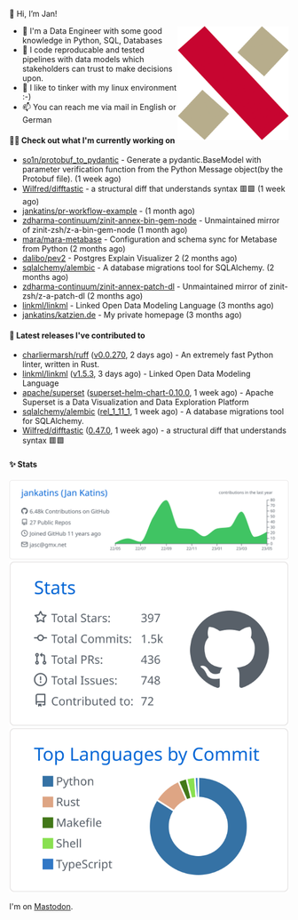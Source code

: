 👋 Hi, I’m Jan!

<img align="right" src="https://raw.githubusercontent.com/kreuzwerkerbot/kreuzwerkerbot/master/assets/xw.png" width="200">

- 🌱 I'm a Data Engineer with some good knowledge in Python, SQL, Databases
- 💪 I code reproducable and tested pipelines with data models which stakeholders can trust to make decisions upon.
- 💞️ I like to tinker with my linux environment :-)
- 📫 You can reach me via mail in English or German

#### 👩‍💻 Check out what I'm currently working on

- [so1n/protobuf_to_pydantic](https://github.com/so1n/protobuf_to_pydantic) - Generate a pydantic.BaseModel with parameter verification function from the Python Message object(by the Protobuf file). (1 week ago)
- [Wilfred/difftastic](https://github.com/Wilfred/difftastic) - a structural diff that understands syntax 🟥🟩 (1 week ago)
- [jankatins/pr-workflow-example](https://github.com/jankatins/pr-workflow-example) -  (1 month ago)
- [zdharma-continuum/zinit-annex-bin-gem-node](https://github.com/zdharma-continuum/zinit-annex-bin-gem-node) - Unmaintained mirror of zinit-zsh/z-a-bin-gem-node (1 month ago)
- [mara/mara-metabase](https://github.com/mara/mara-metabase) - Configuration and schema sync for Metabase from Python (2 months ago)
- [dalibo/pev2](https://github.com/dalibo/pev2) - Postgres Explain Visualizer 2 (2 months ago)
- [sqlalchemy/alembic](https://github.com/sqlalchemy/alembic) - A database migrations tool for SQLAlchemy. (2 months ago)
- [zdharma-continuum/zinit-annex-patch-dl](https://github.com/zdharma-continuum/zinit-annex-patch-dl) - Unmaintained mirror of zinit-zsh/z-a-patch-dl (2 months ago)
- [linkml/linkml](https://github.com/linkml/linkml) - Linked Open Data Modeling Language (3 months ago)
- [jankatins/katzien.de](https://github.com/jankatins/katzien.de) - My private homepage (3 months ago)

#### 🔭 Latest releases I've contributed to

- [charliermarsh/ruff](https://github.com/charliermarsh/ruff) ([v0.0.270](https://github.com/charliermarsh/ruff/releases/tag/v0.0.270), 2 days ago) - An extremely fast Python linter, written in Rust.
- [linkml/linkml](https://github.com/linkml/linkml) ([v1.5.3](https://github.com/linkml/linkml/releases/tag/v1.5.3), 3 days ago) - Linked Open Data Modeling Language
- [apache/superset](https://github.com/apache/superset) ([superset-helm-chart-0.10.0](https://github.com/apache/superset/releases/tag/superset-helm-chart-0.10.0), 1 week ago) - Apache Superset is a Data Visualization and Data Exploration Platform
- [sqlalchemy/alembic](https://github.com/sqlalchemy/alembic) ([rel_1_11_1](https://github.com/sqlalchemy/alembic/releases/tag/rel_1_11_1), 1 week ago) - A database migrations tool for SQLAlchemy.
- [Wilfred/difftastic](https://github.com/Wilfred/difftastic) ([0.47.0](https://github.com/Wilfred/difftastic/releases/tag/0.47.0), 1 week ago) - a structural diff that understands syntax 🟥🟩


#### ✨ Stats

  [![](https://raw.githubusercontent.com/jankatins/jankatins/master/profile-summary-card-output/github/0-profile-details.svg)](https://github.com/vn7n24fzkq/github-profile-summary-cards)
  [![](https://raw.githubusercontent.com/jankatins/jankatins/master/profile-summary-card-output/github/3-stats.svg)](https://github.com/vn7n24fzkq/github-profile-summary-cards)
  [![](https://raw.githubusercontent.com/jankatins/jankatins/master/profile-summary-card-output/github/2-most-commit-language.svg)](https://github.com/vn7n24fzkq/github-profile-summary-cards)

I'm on <a rel="me" href="https://fosstodon.org/@jankatins">Mastodon</a>.
